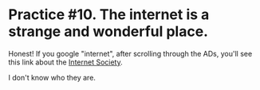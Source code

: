 # Practice #10.  The internet is a strange and wonderful place.

Honest!  If you google "internet", after scrolling through the ADs, you'll see this link about the [Internet Society](https://www.internetsociety.org/).

I don't know who they are.
